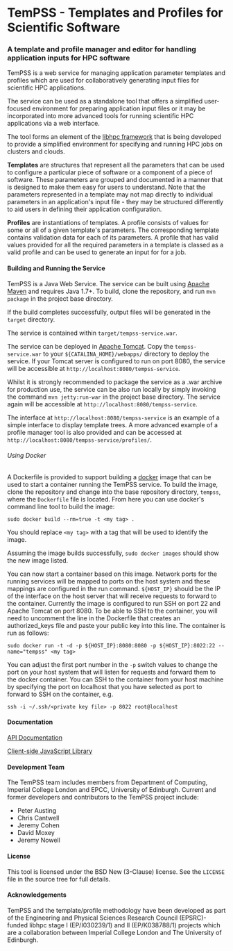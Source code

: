 # TemPSS - Templates and Profiles for Scientific Software

### A template and profile manager and editor for handling application inputs for HPC software

TemPSS is a web service for managing application parameter templates and
profiles which are used for collaboratively generating input files for
scientific HPC applications.

The service can be used as a standalone tool that offers a simplified
user-focused environment for preparing application input files or it may be
incorporated into more advanced tools for running scientific HPC applications
via a web interface.

The tool forms an element of the
[libhpc framework](http://www.imperial.ac.uk/lesc/projects/libhpc) that is being
developed to provide a simplified environment for specifying and running HPC
jobs on clusters and clouds.

**Templates** are structures that represent all the parameters that can be used
to configure a particular piece of software or a component of a piece of
software. These parameters are grouped and documented in a manner that is
designed to make them easy for users to understand. Note that the parameters
represented in a template may not map directly to individual parameters in an
application's input file - they may be structured differently to aid users in
defining their application configuration.

**Profiles** are instantiations of templates. A profile consists of values for
some or all of a given template's parameters. The corresponding template
contains validation data for each of its parameters. A profile that has valid
values provided for all the required parameters in a template is classed as a
valid profile and can be used to generate an input for for a job.

#### Building and Running the Service

TemPSS is a Java Web Service. The service can be built using
[Apache Maven](http://maven.apache.org) and requires Java 1.7+. To build, clone
the repository, and run `mvn package` in the project base directory.

If the build completes successfully, output files will be generated in the
`target` directory.

The service is contained within `target/tempss-service.war`.

The service can be deployed in [Apache Tomcat](http://tomcat.apache.org/). Copy
the `tempss-service.war` to your `${CATALINA_HOME}/webapps/` directory to deploy
the service. If your Tomcat server is configured to run on port 8080, the
service will be accessible at `http://localhost:8080/tempss-service`.

Whilst it is strongly recommended to package the service as a .war archive for production use, the service can be also run locally by simply invoking the command `mvn jetty:run-war` in the project base directory. The
service again will be accessible at `http://localhost:8080/tempss-service`.

The interface at `http://localhost:8080/tempss-service` is an example of a simple interface to display template trees. A more advanced example of a profile manager tool is also provided and can be accessed at `http://localhost:8080/tempss-service/profiles/`.

###### Using Docker
A Dockerfile is provided to support building a [docker](https://www.docker.com) image that can be used to start a container running the TemPSS service. To build the image, clone the repository and change into the base repository directory, `tempss`, where the `Dockerfile` file is located. From here you can use docker's command line tool to build the image:

`sudo docker build --rm=true -t <my tag> .`

You should replace `<my tag>` with a tag that will be used to identify the image.

Assuming the image builds successfully, `sudo docker images` should show the new image listed.

You can now start a container based on this image. Network ports for the running services will be mapped to ports on the host system and these mappings are configured in the run command. `${HOST_IP}` should be the IP of the interface on the host server that will receive requests to forward to the container. Currently the image is configured to run SSH on port 22 and Apache Tomcat on port 8080. To be able to SSH to the container, you will need to uncomment the line in the Dockerfile that creates an authorized_keys file and paste your public key into this line. The container is run as follows:

`sudo docker run -t -d -p ${HOST_IP}:8080:8080 -p ${HOST_IP}:8022:22 --name="tempss" <my tag>`

You can adjust the first port number in the `-p` switch values to change the port on your host system that will listen for requests and forward them to the docker container. You can SSH to the container from your host machine by specifying the port on localhost that you have selected as port to forward to SSH on the container, e.g.

`ssh -i ~/.ssh/<private key file> -p 8022 root@localhost`

#### Documentation

[API Documentation](doc/API.md)

[Client-side JavaScript Library](doc/ClientSideLibrary.md)

#### Development Team

The TemPSS team includes members from Department of Computing, Imperial College
London and EPCC, University of Edinburgh. Current and former developers and
contributors to the TemPSS project include:

 * Peter Austing
 * Chris Cantwell
 * Jeremy Cohen
 * David Moxey
 * Jeremy Nowell

#### License

This tool is licensed under the BSD New (3-Clause) license. See the `LICENSE`
file in the source tree for full details.

#### Acknowledgements

TemPSS and the template/profile methodology have been developed as part of the
Engineering and Physical Sciences Research Council (EPSRC)-funded libhpc stage I
(EP/I030239/1) and II (EP/K038788/1) projects which are a collaboration between
Imperial College London and The University of Edinburgh.
